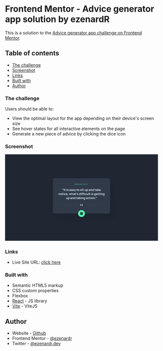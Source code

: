 # Frontend Mentor - Advice generator app solution by ezenardR

This is a solution to the [Advice generator app challenge on Frontend Mentor](https://www.frontendmentor.io/challenges/advice-generator-app-QdUG-13db).

## Table of contents

-   [The challenge](#the-challenge)
-   [Screenshot](#screenshot)
-   [Links](#links)
-   [Built with](#built-with)
-   [Author](#author)

### The challenge

Users should be able to:

-   View the optimal layout for the app depending on their device's screen size
-   See hover states for all interactive elements on the page
-   Generate a new piece of advice by clicking the dice icon

### Screenshot

![](./public/design/desktop-design.jpg)

### Links

-   Live Site URL: [click here](https://ezenardr.github.io/Advice-Generator)

### Built with

-   Semantic HTML5 markup
-   CSS custom properties
-   Flexbox
-   [React](https://reactjs.org/) - JS library
-   [Vite](https://vitejs.dev/) - ViteJS

## Author

-   Website - [Github](github.com/ezenardr)
-   Frontend Mentor - [@ezenardr](https://www.frontendmentor.io/profile/ezenardr)
-   Twitter - [@ezenardr.dev](https://www.twitter.com/ezenardr.dev)
